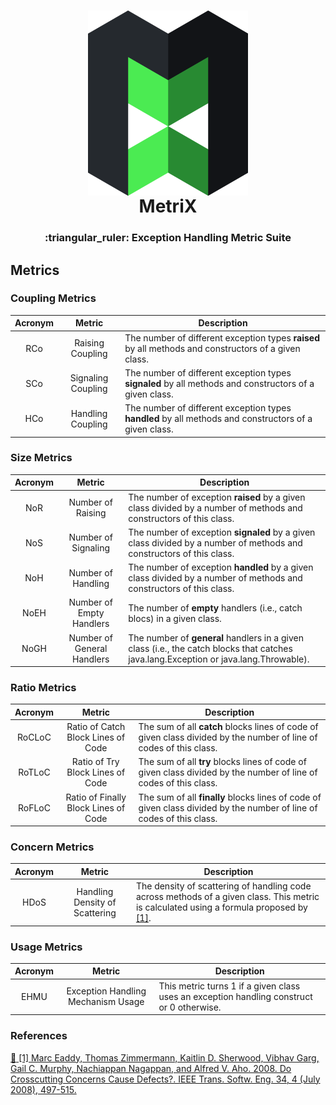 <h1 align="center">
<img align="center" src="img/metrix-logo.png">
<br>
MetriX
</h1>
<h3 align="center">:triangular_ruler: Exception Handling Metric Suite</h3>

## Metrics
### Coupling Metrics 
| Acronym  | Metric        | Description |
| :------: | :-----------: | ----------- |
| RCo | Raising Coupling   | The number of different exception types **raised** by all methods and constructors of a given class.   |
| SCo | Signaling Coupling | The number of different exception types **signaled** by all methods and constructors of a given class. |
| HCo | Handling Coupling  | The number of different exception types **handled** by all methods and constructors of a given class. |

### Size Metrics
| Acronym  | Metric        | Description |
| :------: | :-----------: | ----------- |
| NoR | Number of Raising   | The number of exception **raised** by a given class divided by a number of methods and constructors of this class.   |
| NoS | Number of Signaling | The number of exception **signaled** by a given class divided by a number of methods and constructors of this class. |
| NoH | Number of Handling  | The number of exception **handled** by a given class divided by a number of methods and constructors of this class. |
| NoEH | Number of Empty Handlers  | The number of **empty** handlers (i.e., catch blocs) in a given class. |
| NoGH | Number of General Handlers  | The number of **general** handlers in a given class (i.e., the catch blocks that catches java.lang.Exception or java.lang.Throwable). |

### Ratio Metrics
| Acronym  | Metric        | Description |
| :------: | :-----------: | ----------- |
| RoCLoC | Ratio of Catch Block Lines of Code | The sum of all **catch** blocks lines of code of given class divided by the number of line of codes of this class. |
| RoTLoC | Ratio of Try Block Lines of Code | The sum of all **try** blocks lines of code of given class divided by the number of line of codes of this class. |
| RoFLoC | Ratio of Finally Block Lines of Code | The sum of all **finally** blocks lines of code of given class divided by the number of line of codes of this class. |

### Concern Metrics
| Acronym  | Metric        | Description |
| :------: | :-----------: | ----------- |
| HDoS | Handling Density of Scattering | The density of scattering of handling code across methods of a given class. This metric is calculated using a formula proposed by <a href="#ref1">[1]</a>. |

### Usage Metrics
| Acronym  | Metric        | Description |
| :------: | :-----------: | ----------- |
| EHMU | Exception Handling Mechanism Usage | This metric turns 1 if a given class uses an exception handling construct or 0 otherwise. |

### References
<a href="http://www.cs.columbia.edu/~eaddy/publications/tse.online.pdf" target="_blank" name="ref1">:link: [1] Marc Eaddy, Thomas Zimmermann, Kaitlin D. Sherwood, Vibhav Garg, Gail C. Murphy, Nachiappan Nagappan, and Alfred V. Aho. 2008. Do Crosscutting Concerns Cause Defects?. IEEE Trans. Softw. Eng. 34, 4 (July 2008), 497-515.</a>
